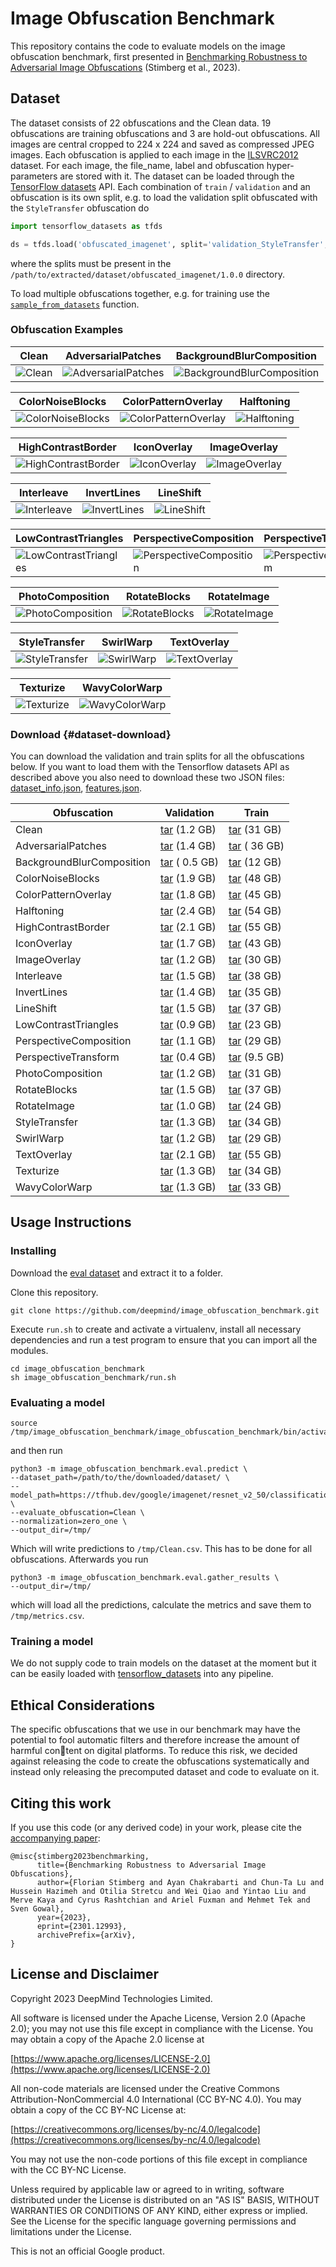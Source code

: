 # Image Obfuscation Benchmark

This repository contains the code to evaluate models on the image obfuscation benchmark, first presented in
[Benchmarking Robustness to Adversarial Image Obfuscations](https://arxiv.org/abs/2301.12993)
(Stimberg et al., 2023).

## Dataset

The dataset consists of 22 obfuscations and the Clean data. 19 obfuscations are training obfuscations and 3 are hold-out obfuscations. All images are central cropped to 224 x 224 and saved as compressed JPEG images. Each obfuscation is applied to each image in the [ILSVRC2012](https://www.image-net.org/challenges/LSVRC/2012/) dataset. For each image, the file_name, label and obfuscation hyper-parameters are stored with it. The dataset can be loaded through the [TensorFlow datasets](https://www.tensorflow.org/datasets) API. Each combination of `train` / `validation` and an obfuscation is its own split, e.g. to load the validation split obfuscated with the `StyleTransfer` obfuscation do

```python
import tensorflow_datasets as tfds

ds = tfds.load('obfuscated_imagenet', split='validation_StyleTransfer', data_dir='/path/to/extracted/dataset/')
```

where the splits must be present in the `/path/to/extracted/dataset/obfuscated_imagenet/1.0.0` directory.

To load multiple obfuscations together, e.g. for training use the [`sample_from_datasets`](https://www.tensorflow.org/api_docs/python/tf/data/Dataset#sample_from_datasets) function.

### Obfuscation Examples

Clean|AdversarialPatches|BackgroundBlurComposition|
-----|------------------|------------------------|
![Clean](example_images/Clean.png)|![AdversarialPatches](example_images/AdversarialPatches.png)|![BackgroundBlurComposition](example_images/BackgroundBlurComposition.png)

ColorNoiseBlocks|ColorPatternOverlay|Halftoning|
----------------|-------------------|----------|
![ColorNoiseBlocks](example_images/ColorNoiseBlocks.png)|![ColorPatternOverlay](example_images/ColorPatternOverlay.png)|![Halftoning](example_images/Halftoning.png)

HighContrastBorder|IconOverlay|ImageOverlay|
------------------|-----------|------------|
![HighContrastBorder](example_images/HighContrastBorder.png)|![IconOverlay](example_images/IconOverlay.png)|![ImageOverlay](example_images/ImageOverlay.png)

Interleave|InvertLines|LineShift|
----------|-----------|---------|
![Interleave](example_images/Interleave.png)|![InvertLines](example_images/InvertLines.png)|![LineShift](example_images/LineShift.png)

LowContrastTriangles|PerspectiveComposition|PerspectiveTransform|
--------------------|----------------------|--------------------|
![LowContrastTriangles](example_images/LowContrastTriangles.png)|![PerspectiveComposition](example_images/PerspectiveComposition.png)|![PerspectiveTransform](example_images/PerspectiveTransform.png)

PhotoComposition|RotateBlocks|RotateImage|
----------------|------------|-----------|
![PhotoComposition](example_images/PhotoComposition.png)|![RotateBlocks](example_images/RotateBlocks.png)|![RotateImage](example_images/RotateImage.png)

StyleTransfer|SwirlWarp|TextOverlay|
-------------|---------|-----------|
![StyleTransfer](example_images/StyleTransfer.png)|![SwirlWarp](example_images/SwirlWarp.png)|![TextOverlay](example_images/TextOverlay.png)

Texturize|WavyColorWarp|
---------|-------------|
![Texturize](example_images/Texturize.png)|![WavyColorWarp](example_images/WavyColorWarp.png)

### Download {#dataset-download}

You can download the validation and train splits for all the obfuscations below. If you want to load them with the Tensorflow datasets API as described above you also need to download these two JSON files: [dataset_info.json](https://storage.googleapis.com/dm_image_obfuscation_benchmark/dataset_info.json), [features.json](https://storage.googleapis.com/dm_image_obfuscation_benchmark/features.json).

| Obfuscation               | Validation  |       Train |
| ------------------------- | ----------- | ----------- |
| Clean                     | [tar](https://storage.googleapis.com/dm_image_obfuscation_benchmark/validation_Clean.tar) (1.2 GB) | [tar](https://storage.googleapis.com/dm_image_obfuscation_benchmark/train_Clean.tar) (31 GB) |
| AdversarialPatches        | [tar](https://storage.googleapis.com/dm_image_obfuscation_benchmark/validation_AdversarialPatches.tar) (1.4 GB) | [tar](https://storage.googleapis.com/dm_image_obfuscation_benchmark/train_AdversarialPatches.tar) ( 36 GB) |
| BackgroundBlurComposition | [tar](https://storage.googleapis.com/dm_image_obfuscation_benchmark/validation_BackgroundBlurComposition.tar) ( 0.5 GB) | [tar](https://storage.googleapis.com/dm_image_obfuscation_benchmark/train_BackgroundBlurComposition.tar) (12 GB) |
| ColorNoiseBlocks          | [tar](https://storage.googleapis.com/dm_image_obfuscation_benchmark/validation_ColorNoiseBlocks.tar) (1.9 GB) | [tar](https://storage.googleapis.com/dm_image_obfuscation_benchmark/train_ColorNoiseBlocks.tar) (48 GB) |
| ColorPatternOverlay       | [tar](https://storage.googleapis.com/dm_image_obfuscation_benchmark/validation_ColorPatternOverlay.tar) (1.8 GB) | [tar](https://storage.googleapis.com/dm_image_obfuscation_benchmark/train_ColorPatternOverlay.tar) (45 GB) |
| Halftoning                | [tar](https://storage.googleapis.com/dm_image_obfuscation_benchmark/validation_Halftoning.tar) (2.4 GB) | [tar](https://storage.googleapis.com/dm_image_obfuscation_benchmark/train_Halftoning.tar) (54 GB) |
| HighContrastBorder        | [tar](https://storage.googleapis.com/dm_image_obfuscation_benchmark/validation_HighContrastBorder.tar) (2.1 GB) | [tar](https://storage.googleapis.com/dm_image_obfuscation_benchmark/train_HighContrastBorder.tar) (55 GB) |
| IconOverlay               | [tar](https://storage.googleapis.com/dm_image_obfuscation_benchmark/validation_IconOverlay.tar) (1.7 GB) | [tar](https://storage.googleapis.com/dm_image_obfuscation_benchmark/train_IconOverlay.tar) (43 GB) |
| ImageOverlay              | [tar](https://storage.googleapis.com/dm_image_obfuscation_benchmark/validation_ImageOverlay.tar) (1.2 GB) | [tar](https://storage.googleapis.com/dm_image_obfuscation_benchmark/train_ImageOverlay.tar) (30 GB) |
| Interleave                | [tar](https://storage.googleapis.com/dm_image_obfuscation_benchmark/validation_Interleave.tar) (1.5 GB) | [tar](https://storage.googleapis.com/dm_image_obfuscation_benchmark/train_Interleave.tar) (38 GB) |
| InvertLines               | [tar](https://storage.googleapis.com/dm_image_obfuscation_benchmark/validation_InvertLines.tar) (1.4 GB) | [tar](https://storage.googleapis.com/dm_image_obfuscation_benchmark/train_InvertLines.tar) (35 GB) |
| LineShift                 | [tar](https://storage.googleapis.com/dm_image_obfuscation_benchmark/validation_LineShift.tar) (1.5 GB) | [tar](https://storage.googleapis.com/dm_image_obfuscation_benchmark/train_LineShift.tar) (37 GB) |
| LowContrastTriangles      | [tar](https://storage.googleapis.com/dm_image_obfuscation_benchmark/validation_LowContrastTriangles.tar) (0.9 GB) | [tar](https://storage.googleapis.com/dm_image_obfuscation_benchmark/train_LowContrastTriangles.tar) (23 GB) |
| PerspectiveComposition    | [tar](https://storage.googleapis.com/dm_image_obfuscation_benchmark/validation_PerspectiveComposition.tar) (1.1 GB) | [tar](https://storage.googleapis.com/dm_image_obfuscation_benchmark/train_PerspectiveComposition.tar) (29 GB) |
| PerspectiveTransform      | [tar](https://storage.googleapis.com/dm_image_obfuscation_benchmark/validation_PerspectiveTransform.tar) (0.4 GB) | [tar](https://storage.googleapis.com/dm_image_obfuscation_benchmark/train_PerspectiveTransform.tar) (9.5 GB) |
| PhotoComposition          | [tar](https://storage.googleapis.com/dm_image_obfuscation_benchmark/validation_PhotoComposition.tar) (1.2 GB) | [tar](https://storage.googleapis.com/dm_image_obfuscation_benchmark/train_PhotoComposition.tar) (31 GB) |
| RotateBlocks              | [tar](https://storage.googleapis.com/dm_image_obfuscation_benchmark/validation_RotateBlocks.tar) (1.5 GB) | [tar](https://storage.googleapis.com/dm_image_obfuscation_benchmark/train_RotateBlocks.tar) (37 GB) |
| RotateImage               | [tar](https://storage.googleapis.com/dm_image_obfuscation_benchmark/validation_RotateImage.tar) (1.0 GB) | [tar](https://storage.googleapis.com/dm_image_obfuscation_benchmark/train_RotateImage.tar) (24 GB) |
| StyleTransfer             | [tar](https://storage.googleapis.com/dm_image_obfuscation_benchmark/validation_StyleTransfer.tar) (1.3 GB) | [tar](https://storage.googleapis.com/dm_image_obfuscation_benchmark/train_StyleTransfer.tar) (34 GB) |
| SwirlWarp                 | [tar](https://storage.googleapis.com/dm_image_obfuscation_benchmark/validation_SwirlWarp.tar) (1.2 GB) | [tar](https://storage.googleapis.com/dm_image_obfuscation_benchmark/train_SwirlWarp.tar) (29 GB) |
| TextOverlay               | [tar](https://storage.googleapis.com/dm_image_obfuscation_benchmark/validation_TextOverlay.tar) (2.1 GB) | [tar](https://storage.googleapis.com/dm_image_obfuscation_benchmark/train_TextOverlay.tar) (55 GB) |
| Texturize                 | [tar](https://storage.googleapis.com/dm_image_obfuscation_benchmark/validation_Texturize.tar) (1.3 GB) | [tar](https://storage.googleapis.com/dm_image_obfuscation_benchmark/train_Texturize.tar) (34 GB) |
| WavyColorWarp             | [tar](https://storage.googleapis.com/dm_image_obfuscation_benchmark/validation_WavyColorWarp.tar) (1.3 GB) | [tar](https://storage.googleapis.com/dm_image_obfuscation_benchmark/train_WavyColorWarp.tar) (33 GB) |


## Usage Instructions

### Installing

Download the [eval dataset](#dataset-download) and extract it to a folder.

Clone this repository.

```
git clone https://github.com/deepmind/image_obfuscation_benchmark.git
```

Execute `run.sh` to create and activate a virtualenv, install all necessary
dependencies and run a test program to ensure that you can import all the
modules.

```shell
cd image_obfuscation_benchmark
sh image_obfuscation_benchmark/run.sh
```

### Evaluating a model

```
source /tmp/image_obfuscation_benchmark/image_obfuscation_benchmark/bin/activate
```

and then run

```shell
python3 -m image_obfuscation_benchmark.eval.predict \
--dataset_path=/path/to/the/downloaded/dataset/ \
--model_path=https://tfhub.dev/google/imagenet/resnet_v2_50/classification/1 \
--evaluate_obfuscation=Clean \
--normalization=zero_one \
--output_dir=/tmp/
```

Which will write predictions to `/tmp/Clean.csv`. This has to be done for all
obfuscations. Afterwards you run

```shell
python3 -m image_obfuscation_benchmark.eval.gather_results \
--output_dir=/tmp/
```

which will load all the predictions, calculate the metrics and save them to
`/tmp/metrics.csv`.

### Training a model

We do not supply code to train models on the dataset at the moment but it can be
easily loaded with [tensorflow_datasets](https://github.com/tensorflow/datasets) into any pipeline.

## Ethical Considerations
The specific obfuscations that we use in our benchmark may have the potential to fool automatic filters and therefore increase the amount of harmful con￾tent on digital platforms. To reduce this risk, we decided against releasing the code to create the obfuscations systematically and instead only releasing the precomputed
dataset and code to evaluate on it.

## Citing this work

If you use this code (or any derived code) in your work, please cite the [accompanying paper](https://arxiv.org/abs/2301.12993):

```
@misc{stimberg2023benchmarking,
      title={Benchmarking Robustness to Adversarial Image Obfuscations},
      author={Florian Stimberg and Ayan Chakrabarti and Chun-Ta Lu and Hussein Hazimeh and Otilia Stretcu and Wei Qiao and Yintao Liu and Merve Kaya and Cyrus Rashtchian and Ariel Fuxman and Mehmet Tek and Sven Gowal},
      year={2023},
      eprint={2301.12993},
      archivePrefix={arXiv},
}
```

## License and Disclaimer

Copyright 2023 DeepMind Technologies Limited.

All software is licensed under the Apache License, Version 2.0 (Apache 2.0);
you may not use this file except in compliance with the License. You may obtain
a copy of the Apache 2.0 license at

[https://www.apache.org/licenses/LICENSE-2.0](https://www.apache.org/licenses/LICENSE-2.0)

All non-code materials are licensed under the Creative Commons Attribution-NonCommercial 4.0 International (CC BY-NC 4.0). You may obtain a copy of the CC BY-NC License at:

[https://creativecommons.org/licenses/by-nc/4.0/legalcode](https://creativecommons.org/licenses/by-nc/4.0/legalcode)

You may not use the non-code portions of this file except in compliance with the CC BY-NC License.

Unless required by applicable law or agreed to in writing, software distributed
under the License is distributed on an "AS IS" BASIS, WITHOUT WARRANTIES OR
CONDITIONS OF ANY KIND, either express or implied. See the License for the
specific language governing permissions and limitations under the License.

This is not an official Google product.